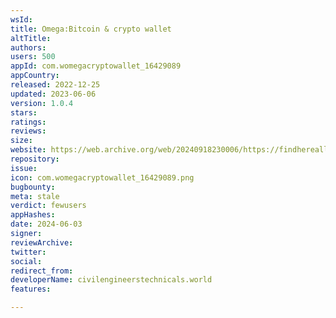 ```yaml
---
wsId: 
title: Omega:Bitcoin & crypto wallet
altTitle: 
authors: 
users: 500
appId: com.womegacryptowallet_16429089
appCountry: 
released: 2022-12-25
updated: 2023-06-06
version: 1.0.4
stars: 
ratings: 
reviews: 
size: 
website: https://web.archive.org/web/20240918230006/https://findhereall.com/
repository: 
issue: 
icon: com.womegacryptowallet_16429089.png
bugbounty: 
meta: stale
verdict: fewusers
appHashes: 
date: 2024-06-03
signer: 
reviewArchive: 
twitter: 
social: 
redirect_from: 
developerName: civilengineerstechnicals.world
features: 

---
```


